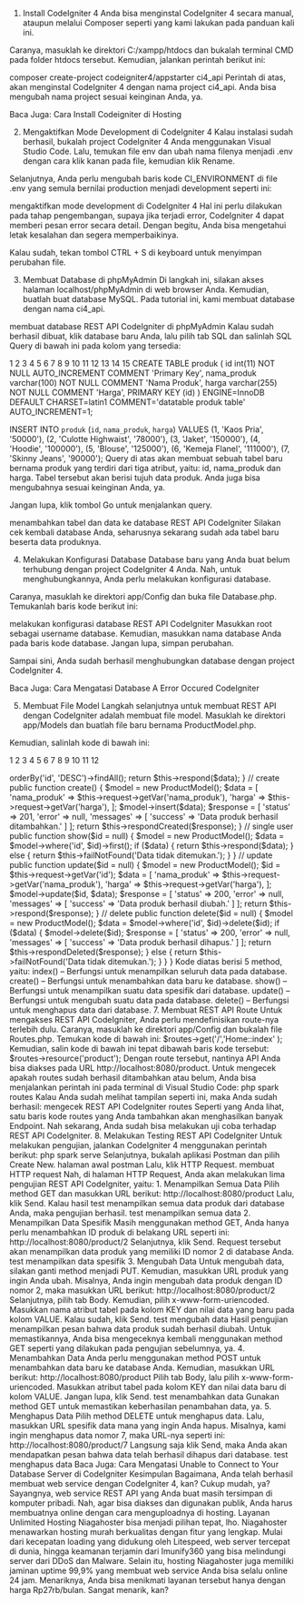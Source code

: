 1. Install CodeIgniter 4
Anda bisa menginstal CodeIgniter 4 secara manual, ataupun melalui Composer seperti yang kami lakukan pada panduan kali ini. 

Caranya, masuklah ke direktori C:/xampp/htdocs dan bukalah terminal CMD pada folder htdocs tersebut. Kemudian, jalankan perintah berikut ini:

composer create-project codeigniter4/appstarter ci4_api
Perintah di atas, akan menginstal CodeIgniter 4 dengan nama project ci4_api. Anda bisa mengubah nama project sesuai keinginan Anda, ya.

Baca Juga: Cara Install Codeigniter di Hosting

2.  Mengaktifkan Mode Development di CodeIgniter 4
Kalau instalasi sudah berhasil, bukalah project CodeIgniter 4 Anda menggunakan Visual Studio Code. Lalu, temukan file env dan ubah nama filenya menjadi .env dengan cara klik kanan pada file, kemudian klik Rename.

Selanjutnya, Anda perlu mengubah baris kode CI_ENVIRONMENT di file .env yang semula bernilai production menjadi development seperti ini:

mengaktifkan mode development di CodeIgniter 4
Hal ini perlu dilakukan pada tahap pengembangan, supaya jika terjadi error, CodeIgniter 4 dapat memberi pesan error secara detail. Dengan begitu, Anda bisa mengetahui letak kesalahan dan segera memperbaikinya.

Kalau sudah, tekan tombol CTRL + S di keyboard untuk menyimpan perubahan file.

3. Membuat Database di phpMyAdmin
Di langkah ini, silakan akses halaman localhost/phpMyAdmin di web browser Anda. Kemudian, buatlah buat database MySQL. Pada tutorial ini, kami membuat database dengan nama ci4_api.

membuat database REST API CodeIgniter di phpMyAdmin
Kalau sudah berhasil dibuat, klik database baru Anda, lalu pilih tab SQL dan salinlah SQL Query di bawah ini pada kolom yang tersedia:

1
2
3
4
5
6
7
8
9
10
11
12
13
14
15
CREATE TABLE produk (
    id int(11) NOT NULL AUTO_INCREMENT COMMENT 'Primary Key',
    nama_produk varchar(100) NOT NULL COMMENT 'Nama Produk',
    harga varchar(255) NOT NULL COMMENT 'Harga',
    PRIMARY KEY (id)
  ) ENGINE=InnoDB DEFAULT CHARSET=latin1 COMMENT='datatable produk table' AUTO_INCREMENT=1;
   
INSERT INTO `produk` (`id`, `nama_produk`, `harga`) VALUES
(1, 'Kaos Pria', '50000'),
(2, 'Culotte Highwaist', '78000'),
(3, 'Jaket', '150000'),
(4, 'Hoodie', '100000'),
(5, 'Blouse', '125000'),
(6, 'Kemeja Flanel', '111000'),
(7, 'Skinny Jeans', '90000');
Query di atas akan membuat sebuah tabel baru bernama produk yang terdiri dari tiga atribut, yaitu: id, nama_produk dan harga. Tabel tersebut akan berisi tujuh data produk. Anda juga bisa mengubahnya sesuai keinginan Anda, ya.

Jangan lupa, klik tombol Go untuk menjalankan query.

menambahkan tabel dan data ke database REST API CodeIgniter
Silakan cek kembali database Anda, seharusnya sekarang sudah ada tabel baru beserta data produknya.

4. Melakukan Konfigurasi Database
Database baru yang Anda buat belum terhubung dengan project CodeIgniter 4 Anda. Nah, untuk menghubungkannya, Anda perlu melakukan konfigurasi database.

Caranya, masuklah ke direktori app/Config dan buka file Database.php. Temukanlah baris kode berikut ini:

melakukan konfigurasi database REST API CodeIgniter
Masukkan root sebagai username database. Kemudian, masukkan nama database Anda pada baris kode database. Jangan lupa, simpan perubahan.

Sampai sini, Anda sudah berhasil menghubungkan database dengan project CodeIgniter 4.

Baca Juga: Cara Mengatasi Database A Error Occured CodeIgniter

5. Membuat File Model
Langkah selanjutnya untuk membuat REST API dengan CodeIgniter adalah membuat file model. Masuklah ke direktori app/Models dan buatlah file baru bernama ProductModel.php.

Kemudian, salinlah kode di bawah ini:

1
2
3
4
5
6
7
8
9
10
11
12
<?php
 
namespace App\Models;
 
use CodeIgniter\Model;
 
class ProductModel extends Model
{
    protected $table = 'produk';
    protected $primaryKey = 'id';
    protected $allowedFields = ['nama_produk', 'harga'];
}
File model ini berfungsi untuk mengakses tabel pada database Anda. Ubah nilai dari kode di atas dengan memasukkan nama tabel, primary key serta atribut tabel Anda, ya.

6. Membuat File REST Controller
Pada tahap ini, Anda akan membuat file REST Controller yang berisi fungsi untuk menampilkan, menambah, mengubah dan menghapus data.Masuklah ke direktori app\Controllers dan buatlah file baru bernama Product.php. Kemudian, salin kode di bawah ini ke dalam file tersebut:

1
2
3
4
5
6
7
8
9
10
11
12
13
14
15
16
17
18
19
20
21
22
23
24
25
26
27
28
29
30
31
32
33
34
35
36
37
38
39
40
41
42
43
44
45
46
47
48
49
50
51
52
53
54
55
56
57
58
59
60
61
62
63
64
65
66
67
68
69
70
71
72
73
74
75
76
77
78
79
80
81
82
83
84
85
86
<?php
 
namespace App\Controllers;
 
use CodeIgniter\RESTful\ResourceController;
use CodeIgniter\API\ResponseTrait;
use App\Models\ProductModel;
 
class Product extends ResourceController
{
    use ResponseTrait;
    // all users
    public function index()
    {
        $model = new ProductModel();
        $data['produk'] = $model->orderBy('id', 'DESC')->findAll();
        return $this->respond($data);
    }
    // create
    public function create()
    {
        $model = new ProductModel();
        $data = [
            'nama_produk' => $this->request->getVar('nama_produk'),
            'harga'  => $this->request->getVar('harga'),
        ];
        $model->insert($data);
        $response = [
            'status'   => 201,
            'error'    => null,
            'messages' => [
                'success' => 'Data produk berhasil ditambahkan.'
            ]
        ];
        return $this->respondCreated($response);
    }
    // single user
    public function show($id = null)
    {
        $model = new ProductModel();
        $data = $model->where('id', $id)->first();
        if ($data) {
            return $this->respond($data);
        } else {
            return $this->failNotFound('Data tidak ditemukan.');
        }
    }
    // update
    public function update($id = null)
    {
        $model = new ProductModel();
        $id = $this->request->getVar('id');
        $data = [
            'nama_produk' => $this->request->getVar('nama_produk'),
            'harga'  => $this->request->getVar('harga'),
        ];
        $model->update($id, $data);
        $response = [
            'status'   => 200,
            'error'    => null,
            'messages' => [
                'success' => 'Data produk berhasil diubah.'
            ]
        ];
        return $this->respond($response);
    }
    // delete
    public function delete($id = null)
    {
        $model = new ProductModel();
        $data = $model->where('id', $id)->delete($id);
        if ($data) {
            $model->delete($id);
            $response = [
                'status'   => 200,
                'error'    => null,
                'messages' => [
                    'success' => 'Data produk berhasil dihapus.'
                ]
            ];
            return $this->respondDeleted($response);
        } else {
            return $this->failNotFound('Data tidak ditemukan.');
        }
    }
}
Kode diatas berisi 5 method, yaitu:

index() – Berfungsi untuk menampilkan seluruh data pada database.
create() – Berfungsi untuk menambahkan data baru ke database.
show() – Berfungsi untuk menampilkan suatu data spesifik dari database.
update() – Berfungsi untuk mengubah suatu data pada database.
delete() – Berfungsi untuk menghapus data dari database.
7. Membuat REST API Route
Untuk mengakses REST API CodeIgniter, Anda perlu mendefinisikan route-nya terlebih dulu. Caranya, masuklah ke direktori app/Config dan bukalah file Routes.php. Temukan kode di bawah ini:

$routes->get('/','Home::index' );
Kemudian, salin kode di bawah ini tepat dibawah baris kode tersebut:

$routes->resource('product');
Dengan route tersebut, nantinya API Anda bisa diakses pada URL http://localhost:8080/product. Untuk mengecek apakah routes sudah berhasil ditambahkan atau belum, Anda bisa menjalankan perintah ini pada terminal di Visual Studio Code:

php spark routes
Kalau Anda sudah melihat tampilan seperti ini, maka Anda sudah berhasil:

mengecek REST API CodeIgniter routes
Seperti yang Anda lihat, satu baris kode routes yang Anda tambahkan akan menghasilkan banyak Endpoint.

Nah sekarang, Anda sudah bisa melakukan uji coba terhadap REST API CodeIgniter.

8. Melakukan Testing REST API CodeIgniter
Untuk melakukan pengujian, jalankan CodeIgniter 4 menggunakan perintah berikut:

php spark serve
Selanjutnya, bukalah aplikasi Postman dan pilih Create New.

halaman awal postman
Lalu, klik HTTP Request.

membuat HTTP request
Nah, di halaman HTTP Request, Anda akan melakukan lima pengujian REST API CodeIgniter, yaitu:

1. Menampilkan Semua Data
Pilih method GET dan masukkan URL berikut:

http://localhost:8080/product
Lalu, klik Send. Kalau hasil test menampilkan semua data produk dari database Anda, maka pengujian berhasil.

test menampilkan semua data 
2. Menampilkan Data Spesifik
Masih menggunakan method GET, Anda hanya perlu menambahkan ID produk di belakang URL seperti ini:

http://localhost:8080/product/2
Selanjutnya, klik Send. Request tersebut akan menampilkan data produk yang memiliki ID nomor 2 di database Anda.

test menampilkan data spesifik
3. Mengubah Data 
Untuk mengubah data, silakan ganti method menjadi PUT. Kemudian, masukkan URL produk yang ingin Anda ubah. Misalnya, Anda ingin mengubah data produk dengan ID nomor 2, maka masukkan URL berikut:

http://localhost:8080/product/2
Selanjutnya, pilih tab Body. Kemudian, pilih x-www-form-uriencoded. Masukkan nama atribut tabel pada kolom KEY dan nilai data yang baru pada kolom VALUE. Kalau sudah, klik Send.

test mengubah data
Hasil pengujian menampilkan pesan bahwa data produk sudah berhasil diubah. Untuk memastikannya, Anda bisa mengeceknya kembali menggunakan method GET seperti yang dilakukan pada pengujian sebelumnya, ya.

4. Menambahkan Data
Anda perlu menggunakan method POST untuk menambahkan data baru ke database Anda. Kemudian, masukkan URL berikut:

http://localhost:8080/product
Pilih tab Body, lalu pilih x-www-form-uriencoded. Masukkan atribut tabel pada kolom KEY dan nilai data baru di kolom VALUE. Jangan lupa, klik Send. 

test menambahkan data
Gunakan method GET untuk memastikan keberhasilan penambahan data, ya.

5. Menghapus Data
Pilih method DELETE untuk menghapus data. Lalu, masukkan URL spesifik data mana yang ingin Anda hapus. Misalnya, kami ingin menghapus data nomor 7, maka URL-nya seperti ini:

http://localhost:8080/product/7
Langsung saja klik Send, maka Anda akan mendapatkan pesan bahwa data telah berhasil dihapus dari database.

test menghapus data
Baca Juga: Cara Mengatasi Unable to Connect to Your Database Server di CodeIgniter

Kesimpulan
Bagaimana, Anda telah berhasil membuat web service dengan CodeIgniter 4, kan? Cukup mudah, ya? 

Sayangnya, web service REST API yang Anda buat masih tersimpan di komputer pribadi. Nah, agar bisa diakses dan digunakan publik, Anda harus membuatnya online dengan cara menguploadnya di hosting.

Layanan Unlimited Hosting Niagahoster bisa menjadi pilihan tepat, lho. Niagahoster menawarkan hosting murah berkualitas dengan fitur yang lengkap.

Mulai dari kecepatan loading yang didukung oleh Litespeed, web server tercepat di dunia, hingga keamanan terjamin dari Imunify360 yang bisa melindungi server dari DDoS dan Malware.

Selain itu, hosting Niagahoster juga memiliki jaminan uptime 99,9% yang membuat web service Anda bisa selalu online 24 jam.

Menariknya, Anda bisa menikmati layanan tersebut hanya dengan harga Rp27rb/bulan. Sangat menarik, kan?

